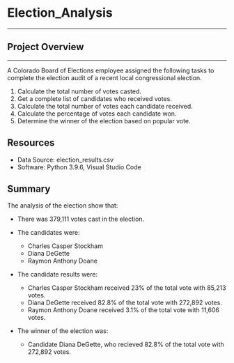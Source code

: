 # Election_Analysis
----------------------------
## Project Overview
------------------------------
A Colorado Board of Elections employee assigned the following tasks to complete the election audit of a recent local congressional election.

1. Calculate the total number of votes casted.
2. Get a complete list of candidates who received votes.
3. Calculate the total number of votes each candidate received.
4. Calculate the percentage of votes each candidate won.
5. Determine the winner of the election based on popular vote.

## Resources
- Data Source: election_results.csv 
- Software: Python 3.9.6, Visual Studio Code

## Summary
The analysis of the election show that:
- There was 379,111 votes cast in the election.

- The candidates were:
    - Charles Casper Stockham
    - Diana DeGette
    - Raymon Anthony Doane

- The candidate results were:
    - Charles Casper Stockham received 23% of the total vote with 85,213 votes.
    - Diana DeGette received 82.8% of the total vote with 272,892 votes.
    - Raymon Anthony Doane received 3.1% of the total vote with 11,606 votes.
- The winner of the election was:
    - Candidate Diana DeGette, who recieved 82.8% of the total vote with 272,892 votes.
